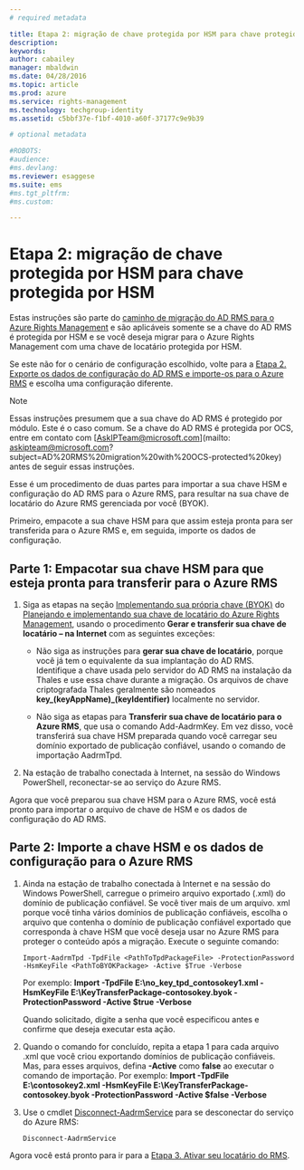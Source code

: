 ```yaml
---
# required metadata

title: Etapa 2: migração de chave protegida por HSM para chave protegida por HSM | Azure RMS
description:
keywords:
author: cabailey
manager: mbaldwin
ms.date: 04/28/2016
ms.topic: article
ms.prod: azure
ms.service: rights-management
ms.technology: techgroup-identity
ms.assetid: c5bbf37e-f1bf-4010-a60f-37177c9e9b39

# optional metadata

#ROBOTS:
#audience:
#ms.devlang:
ms.reviewer: esaggese
ms.suite: ems
#ms.tgt_pltfrm:
#ms.custom:

---
```


# Etapa 2: migração de chave protegida por HSM para chave protegida por HSM

Estas instruções são parte do [caminho de migração do AD RMS para o Azure Rights Management](migrate-from-ad-rms-to-azure-rms.md) e são aplicáveis somente se a chave do AD RMS é protegida por HSM e se você deseja migrar para o Azure Rights Management com uma chave de locatário protegida por HSM. 

Se este não for o cenário de configuração escolhido, volte para a [Etapa 2. Exporte os dados de configuração do AD RMS e importe-os para o Azure RMS](migrate-from-ad-rms-to-azure-rms.md#step-2-export-configuration-data-from-ad-rms-and-import-it-to-azure-rms) e escolha uma configuração diferente.

> [!NOTE]
> Essas instruções presumem que a sua chave do AD RMS é protegido por módulo. Este é o caso comum. Se a chave do AD RMS é protegida por OCS, entre em contato com [AskIPTeam@microsoft.com](mailto: askipteam@microsoft.com?subject=AD%20RMS%20migration%20with%20OCS-protected%20key) antes de seguir essas instruções.

Esse é um procedimento de duas partes para importar a sua chave HSM e configuração do AD RMS para o Azure RMS, para resultar na sua chave de locatário do Azure RMS gerenciada por você (BYOK).

Primeiro, empacote a sua chave HSM para que assim esteja pronta para ser transferida para o Azure RMS e, em seguida, importe os dados de configuração.

## Parte 1: Empacotar sua chave HSM para que esteja pronta para transferir para o Azure RMS

1.  Siga as etapas na seção [Implementando sua própria chave (BYOK)](plan-implement-tenant-key.md#BKMK_ImplementBYOK) do [Planejando e implementando sua chave de locatário do Azure Rights Management](plan-implement-tenant-key.md), usando o procedimento **Gerar e transferir sua chave de locatário – na Internet** com as seguintes exceções:

    -   Não siga as instruções para **gerar sua chave de locatário**, porque você já tem o equivalente da sua implantação do AD RMS. Identifique a chave usada pelo servidor do AD RMS na instalação da Thales e use essa chave durante a migração. Os arquivos de chave criptografada Thales geralmente são nomeados **key_(keyAppName)_(keyIdentifier)** localmente no servidor.

    -   Não siga as etapas para **Transferir sua chave de locatário para o Azure RMS**, que usa o comando Add-AadrmKey.  Em vez disso, você transferirá sua chave HSM preparada quando você carregar seu domínio exportado de publicação confiável, usando o comando de importação AadrmTpd.

2.  Na estação de trabalho conectada à Internet, na sessão do Windows PowerShell, reconectar-se ao serviço do Azure RMS.

Agora que você preparou sua chave HSM para o Azure RMS, você está pronto para importar o arquivo de chave de HSM e os dados de configuração do AD RMS.

## Parte 2: Importe a chave HSM e os dados de configuração para o Azure RMS

1.  Ainda na estação de trabalho conectada à Internet e na sessão do Windows PowerShell, carregue o primeiro arquivo exportado (.xml) do domínio de publicação confiável. Se você tiver mais de um arquivo. xml porque você tinha vários domínios de publicação confiáveis, escolha o arquivo que contenha o domínio de publicação confiável exportado que corresponda à chave HSM que você deseja usar no Azure RMS para proteger o conteúdo após a migração. Execute o seguinte comando:

    ```
    Import-AadrmTpd -TpdFile <PathToTpdPackageFile> -ProtectionPassword -HsmKeyFile <PathToBYOKPackage> -Active $True -Verbose
    ```
    Por exemplo: **Import -TpdFile E:\no_key_tpd_contosokey1.xml  -HsmKeyFile E:\KeyTransferPackage-contosokey.byok -ProtectionPassword -Active $true -Verbose**

    Quando solicitado, digite a senha que você especificou antes e confirme que deseja executar esta ação.

2.  Quando o comando for concluído, repita a etapa 1 para cada arquivo .xml que você criou exportando domínios de publicação confiáveis. Mas, para esses arquivos, defina **-Active** como **false** ao executar o comando de importação.  Por exemplo: **Import -TpdFile E:\contosokey2.xml -HsmKeyFile E:\KeyTransferPackage-contosokey.byok -ProtectionPassword -Active $false -Verbose**

3.  Use o cmdlet [Disconnect-AadrmService](http://msdn.microsoft.com/library/windowsazure/dn629416.aspx) para se desconectar do serviço do Azure RMS:

    ```
    Disconnect-AadrmService
    ```

Agora você está pronto para ir para a [Etapa 3. Ativar seu locatário do RMS](migrate-from-ad-rms-to-azure-rms.md#BKMK_Step3Migration).



<!--HONumber=Apr16_HO3-->


